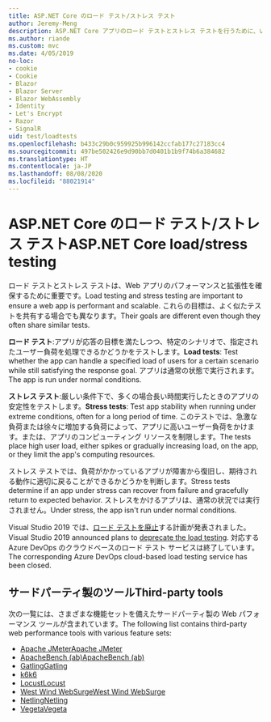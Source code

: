 ```yaml
---
title: ASP.NET Core のロード テスト/ストレス テスト
author: Jeremy-Meng
description: ASP.NET Core アプリのロード テストとストレス テストを行うために、いくつかの注目すべきツールとアプローチについて説明します。
ms.author: riande
ms.custom: mvc
ms.date: 4/05/2019
no-loc:
- cookie
- Cookie
- Blazor
- Blazor Server
- Blazor WebAssembly
- Identity
- Let's Encrypt
- Razor
- SignalR
uid: test/loadtests
ms.openlocfilehash: b433c29b0c959925b996142ccfab177c27183cc4
ms.sourcegitcommit: 497be502426e9d90bb7d0401b1b9f74b6a384682
ms.translationtype: HT
ms.contentlocale: ja-JP
ms.lasthandoff: 08/08/2020
ms.locfileid: "88021914"
---
```

# <a name="aspnet-core-loadstress-testing"></a><span data-ttu-id="85a76-103">ASP.NET Core のロード テスト/ストレス テスト</span><span class="sxs-lookup"><span data-stu-id="85a76-103">ASP.NET Core load/stress testing</span></span>

<span data-ttu-id="85a76-104">ロード テストとストレス テストは、Web アプリのパフォーマンスと拡張性を確保するために重要です。</span><span class="sxs-lookup"><span data-stu-id="85a76-104">Load testing and stress testing are important to ensure a web app is performant and scalable.</span></span> <span data-ttu-id="85a76-105">これらの目標は、よく似たテストを共有する場合でも異なります。</span><span class="sxs-lookup"><span data-stu-id="85a76-105">Their goals are different even though they often share similar tests.</span></span>

<span data-ttu-id="85a76-106">**ロード テスト**:アプリが応答の目標を満たしつつ、特定のシナリオで、指定されたユーザー負荷を処理できるかどうかをテストします。</span><span class="sxs-lookup"><span data-stu-id="85a76-106">**Load tests**: Test whether the app can handle a specified load of users for a certain scenario while still satisfying the response goal.</span></span> <span data-ttu-id="85a76-107">アプリは通常の状態で実行されます。</span><span class="sxs-lookup"><span data-stu-id="85a76-107">The app is run under normal conditions.</span></span>

<span data-ttu-id="85a76-108">**ストレス テスト**:厳しい条件下で、多くの場合長い時間実行したときのアプリの安定性をテストします。</span><span class="sxs-lookup"><span data-stu-id="85a76-108">**Stress tests**: Test app stability when running under extreme conditions, often for a long period of time.</span></span> <span data-ttu-id="85a76-109">このテストでは、急激な負荷または徐々に増加する負荷によって、アプリに高いユーザー負荷をかけます。または、アプリのコンピューティング リソースを制限します。</span><span class="sxs-lookup"><span data-stu-id="85a76-109">The tests place high user load, either spikes or gradually increasing load, on the app, or they limit the app's computing resources.</span></span>

<span data-ttu-id="85a76-110">ストレス テストでは、負荷がかかっているアプリが障害から復旧し、期待される動作に適切に戻ることができるかどうかを判断します。</span><span class="sxs-lookup"><span data-stu-id="85a76-110">Stress tests determine if an app under stress can recover from failure and gracefully return to expected behavior.</span></span> <span data-ttu-id="85a76-111">ストレスをかけるアプリは、通常の状況では実行されません。</span><span class="sxs-lookup"><span data-stu-id="85a76-111">Under stress, the app isn't run under normal conditions.</span></span>

<span data-ttu-id="85a76-112">Visual Studio 2019 では、[ロード テストを廃止](https://devblogs.microsoft.com/devops/cloud-based-load-testing-service-eol/)する計画が発表されました。</span><span class="sxs-lookup"><span data-stu-id="85a76-112">Visual Studio 2019 announced plans to [deprecate the load testing](https://devblogs.microsoft.com/devops/cloud-based-load-testing-service-eol/).</span></span> <span data-ttu-id="85a76-113">対応する Azure DevOps のクラウドベースのロード テスト サービスは終了しています。</span><span class="sxs-lookup"><span data-stu-id="85a76-113">The corresponding Azure DevOps cloud-based load testing service has been closed.</span></span>

## <a name="third-party-tools"></a><span data-ttu-id="85a76-114">サードパーティ製のツール</span><span class="sxs-lookup"><span data-stu-id="85a76-114">Third-party tools</span></span>

<span data-ttu-id="85a76-115">次の一覧には、さまざまな機能セットを備えたサードパーティ製の Web パフォーマンス ツールが含まれています。</span><span class="sxs-lookup"><span data-stu-id="85a76-115">The following list contains third-party web performance tools with various feature sets:</span></span>

* [<span data-ttu-id="85a76-116">Apache JMeter</span><span class="sxs-lookup"><span data-stu-id="85a76-116">Apache JMeter</span></span>](https://jmeter.apache.org/)
* [<span data-ttu-id="85a76-117">ApacheBench (ab)</span><span class="sxs-lookup"><span data-stu-id="85a76-117">ApacheBench (ab)</span></span>](https://httpd.apache.org/docs/2.4/programs/ab.html)
* [<span data-ttu-id="85a76-118">Gatling</span><span class="sxs-lookup"><span data-stu-id="85a76-118">Gatling</span></span>](https://gatling.io/)
* [<span data-ttu-id="85a76-119">k6</span><span class="sxs-lookup"><span data-stu-id="85a76-119">k6</span></span>](https://k6.io)
* [<span data-ttu-id="85a76-120">Locust</span><span class="sxs-lookup"><span data-stu-id="85a76-120">Locust</span></span>](https://locust.io/)
* [<span data-ttu-id="85a76-121">West Wind WebSurge</span><span class="sxs-lookup"><span data-stu-id="85a76-121">West Wind WebSurge</span></span>](https://websurge.west-wind.com/)
* [<span data-ttu-id="85a76-122">Netling</span><span class="sxs-lookup"><span data-stu-id="85a76-122">Netling</span></span>](https://github.com/hallatore/Netling)
* [<span data-ttu-id="85a76-123">Vegeta</span><span class="sxs-lookup"><span data-stu-id="85a76-123">Vegeta</span></span>](https://github.com/tsenart/vegeta)